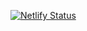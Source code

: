 [![Netlify Status](https://api.netlify.com/api/v1/badges/a5d7defd-4059-4c9a-b35a-1f7118b0766a/deploy-status)](https://app.netlify.com/sites/checkauracount/deploys)
